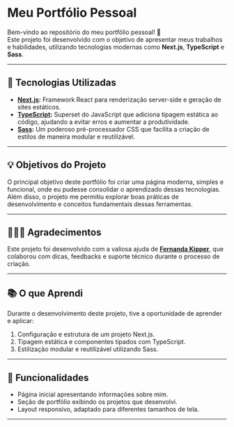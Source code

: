 # Meu Portfólio Pessoal

Bem-vindo ao repositório do meu portfólio pessoal! 🎉  
Este projeto foi desenvolvido com o objetivo de apresentar meus trabalhos e habilidades, utilizando tecnologias modernas como **Next.js**, **TypeScript** e **Sass**.  

---

## 🚀 Tecnologias Utilizadas

- **[Next.js](https://nextjs.org/):** Framework React para renderização server-side e geração de sites estáticos.  
- **[TypeScript](https://www.typescriptlang.org/):** Superset do JavaScript que adiciona tipagem estática ao código, ajudando a evitar erros e aumentar a produtividade.  
- **[Sass](https://sass-lang.com/):** Um poderoso pré-processador CSS que facilita a criação de estilos de maneira modular e reutilizável.  

---

## 💡 Objetivos do Projeto

O principal objetivo deste portfólio foi criar uma página moderna, simples e funcional, onde eu pudesse consolidar o aprendizado dessas tecnologias. Além disso, o projeto me permitiu explorar boas práticas de desenvolvimento e conceitos fundamentais dessas ferramentas.

---

## 🧑‍🤝‍🧑 Agradecimentos

Este projeto foi desenvolvido com a valiosa ajuda de **[Fernanda Kipper](https://www.linkedin.com/in/fernandakipper/)**, que colaborou com dicas, feedbacks e suporte técnico durante o processo de criação.  

---

## 📚 O que Aprendi

Durante o desenvolvimento deste projeto, tive a oportunidade de aprender e aplicar:  
1. Configuração e estrutura de um projeto Next.js.  
2. Tipagem estática e componentes tipados com TypeScript.  
3. Estilização modular e reutilizável utilizando Sass.  

---

## 🌟 Funcionalidades

- Página inicial apresentando informações sobre mim.  
- Seção de portfólio exibindo os projetos que desenvolvi.  
- Layout responsivo, adaptado para diferentes tamanhos de tela.  

---


